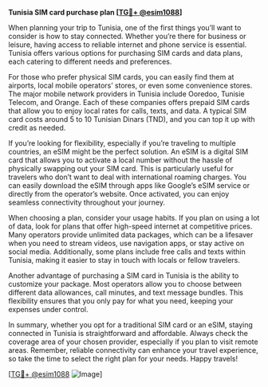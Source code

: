 **Tunisia SIM card purchase plan [[TG💪+ @esim1088](https://t.me/s/esim1088)]**

When planning your trip to Tunisia, one of the first things you’ll want to consider is how to stay connected. Whether you’re there for business or leisure, having access to reliable internet and phone service is essential. Tunisia offers various options for purchasing SIM cards and data plans, each catering to different needs and preferences.

For those who prefer physical SIM cards, you can easily find them at airports, local mobile operators’ stores, or even some convenience stores. The major mobile network providers in Tunisia include Ooredoo, Tunisie Telecom, and Orange. Each of these companies offers prepaid SIM cards that allow you to enjoy local rates for calls, texts, and data. A typical SIM card costs around 5 to 10 Tunisian Dinars (TND), and you can top it up with credit as needed.

If you’re looking for flexibility, especially if you’re traveling to multiple countries, an eSIM might be the perfect solution. An eSIM is a digital SIM card that allows you to activate a local number without the hassle of physically swapping out your SIM card. This is particularly useful for travelers who don’t want to deal with international roaming charges. You can easily download the eSIM through apps like Google’s eSIM service or directly from the operator’s website. Once activated, you can enjoy seamless connectivity throughout your journey.

When choosing a plan, consider your usage habits. If you plan on using a lot of data, look for plans that offer high-speed internet at competitive prices. Many operators provide unlimited data packages, which can be a lifesaver when you need to stream videos, use navigation apps, or stay active on social media. Additionally, some plans include free calls and texts within Tunisia, making it easier to stay in touch with locals or fellow travelers.

Another advantage of purchasing a SIM card in Tunisia is the ability to customize your package. Most operators allow you to choose between different data allowances, call minutes, and text message bundles. This flexibility ensures that you only pay for what you need, keeping your expenses under control.

In summary, whether you opt for a traditional SIM card or an eSIM, staying connected in Tunisia is straightforward and affordable. Always check the coverage area of your chosen provider, especially if you plan to visit remote areas. Remember, reliable connectivity can enhance your travel experience, so take the time to select the right plan for your needs. Happy travels! 

[[TG💪+ @esim1088](https://t.me/s/esim1088) ![Image](https://i.postimg.cc/Y0z9fWf4/image.png)]